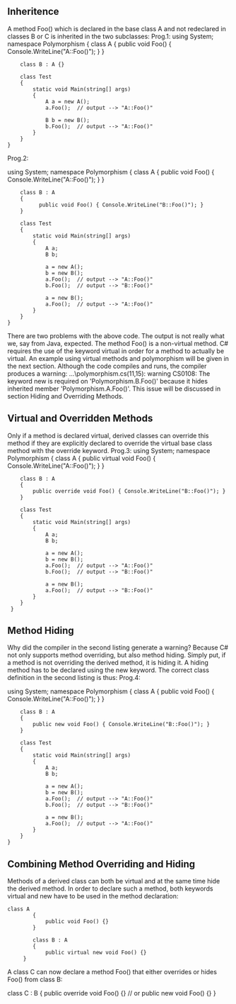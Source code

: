 ## Inheritence   

A method Foo() which is declared in the base class A and not redeclared in classes B or C is inherited in the two subclasses:
Prog.1:
using System;
    namespace Polymorphism
    {
        class A
        {
            public void Foo() { Console.WriteLine("A::Foo()"); }
        }

        class B : A {}

        class Test
        {
            static void Main(string[] args)
            {
                A a = new A();
                a.Foo();  // output --> "A::Foo()"

                B b = new B();
                b.Foo();  // output --> "A::Foo()"
            }
        }
    }

Prog.2:

using System;
    namespace Polymorphism
    {
        class A
        {
              public void Foo() { Console.WriteLine("A::Foo()"); }
        }

        class B : A
        {
              public void Foo() { Console.WriteLine("B::Foo()"); }
        }

        class Test
        {
            static void Main(string[] args)
            {
                A a;
                B b;

                a = new A();
                b = new B();
                a.Foo();  // output --> "A::Foo()"
                b.Foo();  // output --> "B::Foo()"

                a = new B();
                a.Foo();  // output --> "A::Foo()"
            }
        }
    }

There are two problems with the above code. 
The output is not really what we, say from Java, expected. The method Foo() is a non-virtual method. C# requires the use of the keyword virtual in order for a method to actually be virtual. An example using virtual methods and polymorphism will be given in the next section. 
Although the code compiles and runs, the compiler produces a warning: ...\polymorphism.cs(11,15): warning CS0108: The keyword new is required on 'Polymorphism.B.Foo()' because it hides inherited member 'Polymorphism.A.Foo()'. 
This issue will be discussed in section Hiding and Overriding Methods. 

## Virtual and Overridden Methods 

Only if a method is declared virtual, derived classes can override this method if they are explicitly declared to override the virtual base class method with the override keyword. 
Prog.3:
using System;
    namespace Polymorphism
    {
        class A
        {
            public virtual void Foo() { Console.WriteLine("A::Foo()"); }
        }

        class B : A
        {
            public override void Foo() { Console.WriteLine("B::Foo()"); }
        }

        class Test
        {
            static void Main(string[] args)
            {
                A a;
                B b;

                a = new A();
                b = new B();
                a.Foo();  // output --> "A::Foo()"
                b.Foo();  // output --> "B::Foo()"

                a = new B();
                a.Foo();  // output --> "B::Foo()"
            }
        }
     }



## Method Hiding 

Why did the compiler in the second listing generate a warning? Because C# not only supports method overriding, but also method hiding. Simply put, if a method is not overriding the derived method, it is hiding it. A hiding method has to be declared using the new keyword. The correct class definition in the second listing is thus: 
Prog.4:

using System;
    namespace Polymorphism
    {
        class A
        {
            public void Foo() { Console.WriteLine("A::Foo()"); }
        }

        class B : A
        {
            public new void Foo() { Console.WriteLine("B::Foo()"); }
        }

        class Test
        {
            static void Main(string[] args)
            {
                A a;
                B b;

                a = new A();
                b = new B();
                a.Foo();  // output --> "A::Foo()"
                b.Foo();  // output --> "B::Foo()"

                a = new B();
                a.Foo();  // output --> "A::Foo()"
            }
        }
    }
    
## Combining Method Overriding and Hiding 
Methods of a derived class can both be virtual and at the same time hide the derived method. In order to declare such a method, both keywords virtual and new have to be used in the method declaration: 



	class A
            {
                public void Foo() {}
            }

            class B : A
            {
                public virtual new void Foo() {}	
	     }
A class C can now declare a method Foo() that either overrides or hides Foo() from class B:     

class C : B
            {
                public override void Foo() {}
                // or
                public new void Foo() {}
            }
